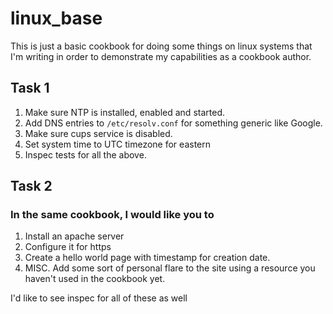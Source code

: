 # linux_base

This is just a basic cookbook for doing some things on linux systems that I'm writing in order to demonstrate my capabilities as a cookbook author.

## Task 1

1. Make sure NTP is installed, enabled and started.
2. Add DNS entries to `/etc/resolv.conf` for something generic like Google.
3. Make sure cups service is disabled.
4. Set system time to UTC timezone for eastern
5. Inspec tests for all the above.

## Task 2

### In the same cookbook, I would like you to

1. Install an apache server
2. Configure it for https
3. Create a hello world page with timestamp for creation date.
4. MISC. Add some sort of personal flare to the site using a resource you haven't used in the cookbook yet.

  I'd like to see inspec for all of these as well
